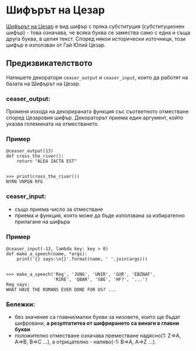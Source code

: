 # Шифърът на Цезар

[Шифърът на Цезар](http://en.wikipedia.org/wiki/Caesar_cipher) е вид шифър с пряка субституция (субституционен шифър) - това означава, че всяка буква се замества само с една и съща друга буква, в целия текст.
Според някои исторически източници, този шифър е използван от Гай Юлий Цезар.

## Предизвикателството

Напишете декоратори `ceaser_output` и `ceaser_input`, които да работят на базата на Шифърът на Цезар.

### ceaser_output:
Променя изхода на декорираната функция със съответното отместване според Цезаровия шифър.
Декораторът приема един аргумент, който указва големината на отместването.

### Пример

```
@ceaser_output(13)
def cross_the_river():
    return "ALEA IACTA EST"


>>> print(cross_the_river())
NYRN VNPGN RFG
```

### ceaser_input:
* също приема число за отместване
* приема и функция, която може да бъде използвана за избирателно прилагане на шифъра

### Пример
```
@ceaser_input(-13, lambda key: key > 0)
def make_a_speech(name, *args):
    print('{} says:\n{}'.format(name, ' '.join(args)))


>>> make_a_speech('Reg', 'JUNG', 'UNIR', 'GUR', 'EBZNAF',
                  'RIRE', 'QBAR', 'SBE', 'HF?', '...')
Reg says:
WHAT HAVE THE ROMANS EVER DONE FOR US? ...
```

### Бележки:
* без значение са главни/малки букви за низовете, които ще бъдат шифровани, __а резултатитеа от шифрирането са винаги в главни букви__
* положително отместване означава преместване надясно(1: Z=>A, A=>B, B=>C ...), а отрицателно - наляво(-1: B=>A, A=>Z ...).
